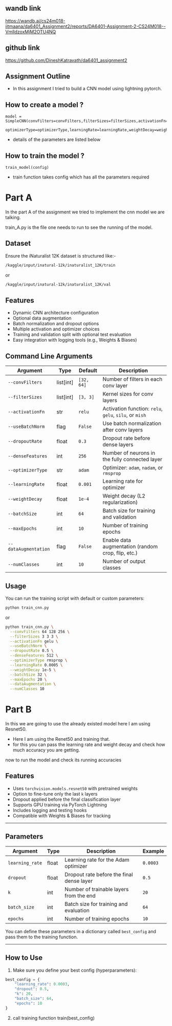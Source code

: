 ## wandb link
https://wandb.ai/cs24m018-iitmaana/da6401_Assignment2/reports/DA6401-Assignment-2-CS24M018--VmlldzoxMjM2OTU4NQ

## github link
https://github.com/DineshKatravath/da6401_assignment2

## Assignment Outline

- In this assignment I tried to build a CNN model using lightning pytorch.

## How to create a model ?

```
model = SimpleCNN(convFilters=convFilters,filterSizes=filterSizes,activationFn=activationFn,useBatchNorm=useBatchNorm,dropoutRate=dropoutRate,
                  optimizerType=optimizerType,learningRate=learningRate,weightDecay=weightDecay,denseFeatures=denseFeatures,numClasses=numClasses)
```

- details of the parameters are listed below

## How to train the model ?

```
train_model(config)
```

- train function takes config which has all the parameters required

# Part A

In the part A of the assignment we tried to implement the cnn model we are talking.

train_A.py is the file one needs to run to see the running of the model.

## Dataset
Ensure the iNaturalist 12K dataset is structured like:- 
```bash
/kaggle/input/inatural-12k/inaturalist_12K/train
```
or
```bash
/kaggle/input/inatural-12k/inaturalist_12K/val
```

## Features

- Dynamic CNN architecture configuration
- Optional data augmentation
- Batch normalization and dropout options
- Multiple activation and optimizer choices
- Training and validation split with optional test evaluation
- Easy integration with logging tools (e.g., Weights & Biases)

## Command Line Arguments

| Argument               | Type    | Default     | Description |
|------------------------|---------|-------------|-------------|
| `--convFilters`        | list[int] | `[32, 64]` | Number of filters in each conv layer |
| `--filterSizes`        | list[int] | `[3, 3]`    | Kernel sizes for conv layers |
| `--activationFn`       | str     | `relu`      | Activation function: `relu`, `gelu`, `silu`, or `mish` |
| `--useBatchNorm`       | flag    | `False`     | Use batch normalization after conv layers |
| `--dropoutRate`        | float   | `0.3`       | Dropout rate before dense layers |
| `--denseFeatures`      | int     | `256`       | Number of neurons in the fully connected layer |
| `--optimizerType`      | str     | `adam`      | Optimizer: `adam`, `nadam`, or `rmsprop` |
| `--learningRate`       | float   | `0.001`     | Learning rate for optimizer |
| `--weightDecay`        | float   | `1e-4`      | Weight decay (L2 regularization) |
| `--batchSize`          | int     | `64`        | Batch size for training and validation |
| `--maxEpochs`          | int     | `10`        | Number of training epochs |
| `--dataAugmentation`   | flag    | `False`     | Enable data augmentation (random crop, flip, etc.) |
| `--numClasses`         | int     | `10`        | Number of output classes |

##  Usage

You can run the training script with default or custom parameters:

```bash
python train_cnn.py
```
or
```bash
python train_cnn.py \
  --convFilters 64 128 256 \
  --filterSizes 3 3 3 \
  --activationFn gelu \
  --useBatchNorm \
  --dropoutRate 0.5 \
  --denseFeatures 512 \
  --optimizerType rmsprop \
  --learningRate 0.0005 \
  --weightDecay 1e-5 \
  --batchSize 32 \
  --maxEpochs 20 \
  --dataAugmentation \
  --numClasses 10
```

# Part B

In this we are going to use the already existed model here I am using Resnet50.

- Here I am using the Renet50 and training that.
- for this you can pass the learning rate and weight decay and check how much accuracy you are getting.

now to run the model and check its running accuracies


## Features

- Uses `torchvision.models.resnet50` with pretrained weights
- Option to fine-tune only the last `k` layers
- Dropout applied before the final classification layer
- Supports GPU training via PyTorch Lightning
- Includes logging and testing hooks
- Compatible with Weights & Biases for tracking

---

##  Parameters

| Argument        | Type   | Description                                  | Example     |
|-----------------|--------|----------------------------------------------|-------------|
| `learning_rate` | float  | Learning rate for the Adam optimizer         | `0.0003`    |
| `dropout`       | float  | Dropout rate before the final dense layer    | `0.5`       |
| `k`             | int    | Number of trainable layers from the end      | `20`        |
| `batch_size`    | int    | Batch size for training and evaluation       | `64`        |
| `epochs`        | int    | Number of training epochs                    | `10`        |

You can define these parameters in a dictionary called `best_config` and pass them to the training function.

---

## How to Use

1. Make sure you define your best config (hyperparameters):

```python
best_config = {
    "learning_rate": 0.0003,
    "dropout": 0.5,
    "k": 20,
    "batch_size": 64,
    "epochs": 10
}
```
2. call training function
   train(best_config)
